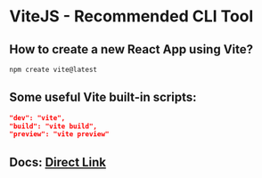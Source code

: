 # ViteJS - Recommended CLI Tool

## How to create a new React App using Vite?

```bash
npm create vite@latest
```

## Some useful Vite built-in scripts:

```json
"dev": "vite",
"build": "vite build",
"preview": "vite preview"
```

## Docs: [Direct Link](https://vitejs.dev/guide/)